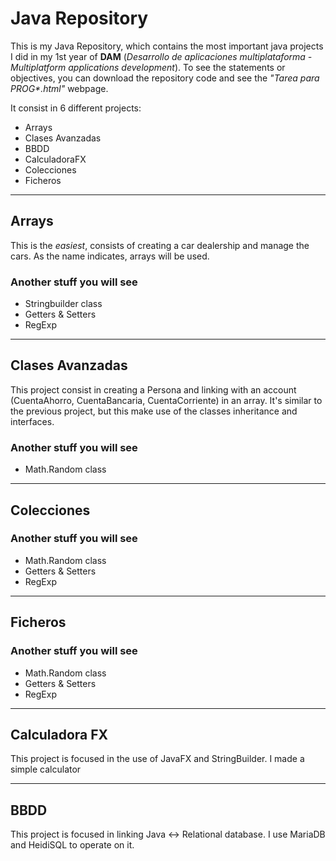# Java Repository

This is my Java Repository, which contains the most important java projects I did in my 1st year of **DAM** (*Desarrollo de aplicaciones multiplataforma - Multiplatform applications development*). To see the statements or objectives, you can download the repository code and see the *"Tarea para PROG\*.html"* webpage.

It consist in 6 different projects:

* Arrays
* Clases Avanzadas
* BBDD
* CalculadoraFX
* Colecciones
* Ficheros

---
## Arrays

This is the *easiest*, consists of creating a car dealership and manage the cars. As the name indicates, arrays will be used. 

### Another stuff you will see
* Stringbuilder class
* Getters & Setters
* RegExp

---
## Clases Avanzadas

This project consist in creating a Persona and linking with an account (CuentaAhorro, CuentaBancaria, CuentaCorriente) in an array. It's similar to the previous project, but this make use of the classes inheritance and interfaces.

### Another stuff you will see
* Math.Random class

---
## Colecciones


### Another stuff you will see
* Math.Random class
* Getters & Setters
* RegExp

---
## Ficheros


### Another stuff you will see
* Math.Random class
* Getters & Setters
* RegExp

---
## Calculadora FX

This project is focused in the use of JavaFX and StringBuilder. I made a simple calculator

---
## BBDD


This project is focused in linking Java <-> Relational database. I use MariaDB and HeidiSQL to operate on it.
